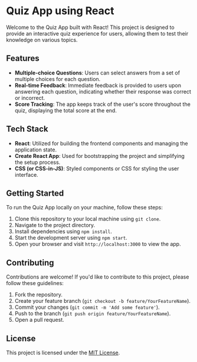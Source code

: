 # Quiz App using React

Welcome to the Quiz App built with React! This project is designed to provide an interactive quiz experience for users, allowing them to test their knowledge on various topics.

## Features

- **Multiple-choice Questions**: Users can select answers from a set of multiple choices for each question.
- **Real-time Feedback**: Immediate feedback is provided to users upon answering each question, indicating whether their response was correct or incorrect.
- **Score Tracking**: The app keeps track of the user's score throughout the quiz, displaying the total score at the end.

## Tech Stack

- **React**: Utilized for building the frontend components and managing the application state.
- **Create React App**: Used for bootstrapping the project and simplifying the setup process.
- **CSS (or CSS-in-JS)**: Styled components or CSS for styling the user interface.

## Getting Started

To run the Quiz App locally on your machine, follow these steps:

1. Clone this repository to your local machine using `git clone`.
2. Navigate to the project directory.
3. Install dependencies using `npm install`.
4. Start the development server using `npm start`.
5. Open your browser and visit `http://localhost:3000` to view the app.

## Contributing

Contributions are welcome! If you'd like to contribute to this project, please follow these guidelines:

1. Fork the repository.
2. Create your feature branch (`git checkout -b feature/YourFeatureName`).
3. Commit your changes (`git commit -m 'Add some feature'`).
4. Push to the branch (`git push origin feature/YourFeatureName`).
5. Open a pull request.

## License

This project is licensed under the [MIT License](LICENSE).






 
 
